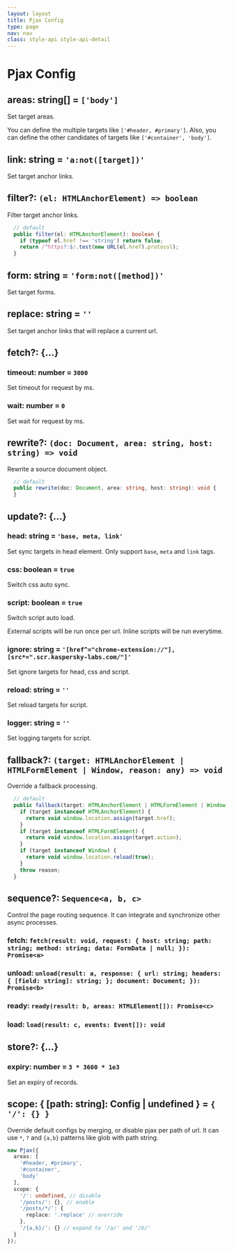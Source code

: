 ```yaml
---
layout: layout
title: Pjax Config
type: page
nav: nav
class: style-api style-api-detail
---
```


# Pjax Config

## areas: string[] = `['body']`

Set target areas.

You can define the multiple targets like `['#header, #primary']`.
Also, you can define the other candidates of targets like `['#container', 'body']`. 

## link: string = `'a:not([target])'`

Set target anchor links.

## filter?: `(el: HTMLAnchorElement) => boolean`

Filter target anchor links.

```ts
  // default
  public filter(el: HTMLAnchorElement): boolean {
    if (typeof el.href !== 'string') return false;
    return /^https?:$/.test(new URL(el.href).protocol);
  }
```

## form: string = `'form:not([method])'`

Set target forms.

## replace: string = `''`

Set target anchor links that will replace a current url.

## fetch?: {...}

### timeout: number = `3000`

Set timeout for request by ms.

### wait: number = `0`

Set wait for request by ms.

## rewrite?: `(doc: Document, area: string, host: string) => void`

Rewrite a source document object.

```ts
  // default
  public rewrite(doc: Document, area: string, host: string): void {
  }
```

## update?: {...}

### head: string = `'base, meta, link'`

Set sync targets in head element. Only support `base`, `meta` and `link` tags.

### css: boolean = `true`

Switch css auto sync.

### script: boolean = `true`

Switch script auto load.

External scripts will be run once per url.
Inline scripts will be run everytime.

### ignore: string = `'[href^="chrome-extension://"], [src*=".scr.kaspersky-labs.com/"]'`

Set ignore targets for head, css and script.

### reload: string = `''`

Set reload targets for script.

### logger: string = `''`

Set logging targets for script.

## fallback?: `(target: HTMLAnchorElement | HTMLFormElement | Window, reason: any) => void`

Override a fallback processing.

```ts
  // default
  public fallback(target: HTMLAnchorElement | HTMLFormElement | Window, reason: any): void {
    if (target instanceof HTMLAnchorElement) {
      return void window.location.assign(target.href);
    }
    if (target instanceof HTMLFormElement) {
      return void window.location.assign(target.action);
    }
    if (target instanceof Window) {
      return void window.location.reload(true);
    }
    throw reason;
  }
```

## sequence?: `Sequence<a, b, c>`

Control the page routing sequence.
It can integrate and synchronize other async processes.

### fetch: `fetch(result: void, request: { host: string; path: string; method: string; data: FormData | null; }): Promise<a>`

### unload: `unload(result: a, response: { url: string; headers: { [field: string]: string; }; document: Document; }): Promise<b>`

### ready: `ready(result: b, areas: HTMLElement[]): Promise<c>`

### load: `load(result: c, events: Event[]): void`

## store?: {...}

### expiry: number = `3 * 3600 * 1e3`

Set an expiry of records.

## scope: { [path: string]: Config | undefined } = `{ '/': {} }`

Override default configs by merging, or disable pjax per path of url.
It can use `*`, `?` and `{a,b}` patterns like glob with path string. 

```ts
new Pjax({
  areas: [
    '#header, #primary',
    '#container',
    'body'
  ],
  scope: {
    '/': undefined, // disable
    '/posts/': {}, // enable
    '/posts/*/': {
      replace: '.replace' // override
    },
    '/{a,b}/': {} // expand to '/a/' and '/b/'
  }
});
```
